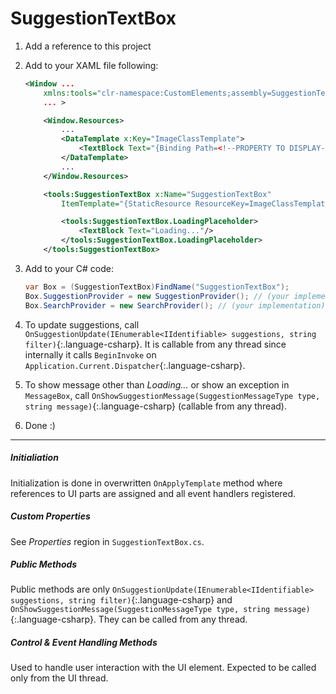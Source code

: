 ﻿SuggestionTextBox
=================

1. Add a reference to this project
2. Add to your XAML file following:

    ```xml
    <Window ...
        xmlns:tools="clr-namespace:CustomElements;assembly=SuggestionTextBox"
        ... >
    ```
    ```xml
        <Window.Resources>
            ...
            <DataTemplate x:Key="ImageClassTemplate">
                <TextBlock Text="{Binding Path=<!--PROPERTY TO DISPLAY-->}"/>
            </DataTemplate>
            ...
        </Window.Resources>
    ```
    ```xml
        <tools:SuggestionTextBox x:Name="SuggestionTextBox"
            ItemTemplate="{StaticResource ResourceKey=ImageClassTemplate}">

            <tools:SuggestionTextBox.LoadingPlaceholder>
                <TextBlock Text="Loading..."/>
            </tools:SuggestionTextBox.LoadingPlaceholder>
        </tools:SuggestionTextBox>
    ```
3. Add to your C# code:
    ```csharp
    var Box = (SuggestionTextBox)FindName("SuggestionTextBox");
    Box.SuggestionProvider = new SuggestionProvider(); // (your implementation)
    Box.SearchProvider = new SearchProvider(); // (your implementation)
    ```
4. To update suggestions, call `OnSuggestionUpdate(IEnumerable<IIdentifiable> suggestions, string filter)`{:.language-csharp}. It is callable from any thread since internally it calls `BeginInvoke` on `Application.Current.Dispatcher`{:.language-csharp}.
5. To show message other than *Loading...* or show an exception in `MessageBox`, call `OnShowSuggestionMessage(SuggestionMessageType type, string message)`{:.language-csharp} (callable from any thread).
6. Done :)
---

##### Initialiation
Initialization is done in overwritten `OnApplyTemplate` method where references to UI parts are assigned and all event handlers registered.

##### Custom Properties
See *Properties* region in `SuggestionTextBox.cs`.

##### Public Methods
Public methods are only `OnSuggestionUpdate(IEnumerable<IIdentifiable> suggestions, string filter)`{:.language-csharp} and `OnShowSuggestionMessage(SuggestionMessageType type, string message)`{:.language-csharp}. They can be called from any thread.

##### Control & Event Handling Methods
Used to handle user interaction with the UI element. Expected to be called only from the UI thread.
